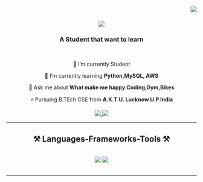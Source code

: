 <img align="right" src="https://visitor-badge.laobi.icu/badge?page_id=salesp07.salesp07" />

<h1 align="center">
    <img src="https://readme-typing-svg.herokuapp.com/?font=Righteous&size=35&center=true&vCenter=true&width=500&height=70&duration=4000&lines=Hello+Visitor+👋;+I'm+Prashant+Kumar!;" />
</h1>

<h3 align="center">A Student that want to learn</h3>

<br/>

<div align="center">
 
 🔭 I’m currently Student
 
 🌱 I’m currently learning **Python,MySQL, AWS**

💬 Ask me about **What make me happy Coding,Gym,Bikes**

⚡ Pursuing B.TEch CSE from **A.K.T.U. Lucknow U.P India**

 </div>
 
<div align="center"> 
  <a href="mailto:prasthant@gmail.com">
    <img src="https://img.shields.io/badge/Gmail-333333?style=for-the-badge&logo=gmail&logoColor=red" />
  </a>
  <a href="https://www.instagram.com/hyprashu/" target="_blank">
    <img src="https://img.shields.io/badge/Instagram-E4405F?style=for-the-badge&logo=instagram&logoColor=white" target="_blank" />
  </a>
 
</div>

 <hr/>
 
<h2 align="center">⚒️ Languages-Frameworks-Tools ⚒️</h2>
<br/>
<div align="center">
    <img src="https://skillicons.dev/icons?i=react,html,css,vscode,github,,,git,r" />
    <img src="https://skillicons.dev/icons?i=nodejs,python,javascript,express,,mongodb,c,java,nextjs,mysql,flask" /><br>
</div>

<br/>
<hr/>


<br/>
